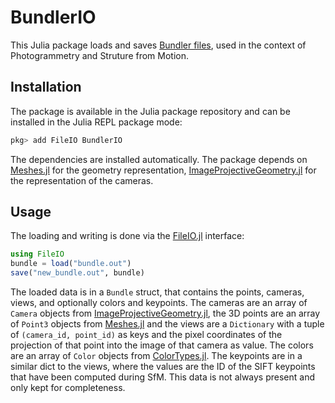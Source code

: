 # BundlerIO

This Julia package loads and saves [Bundler files](https://www.cs.cornell.edu/~snavely/bundler/bundler-v0.4-manual.html), used in the context of Photogrammetry and Struture from Motion.

## Installation
The package is available in the Julia package repository and can be installed in the Julia REPL package mode:

```julia
pkg> add FileIO BundlerIO
```

The dependencies are installed automatically. The package depends on [Meshes.jl](https://github.com/JuliaGeometry/Meshes.jl) for the geometry representation, [ImageProjectiveGeometry.jl](https://github.com/peterkovesi/ImageProjectiveGeometry.jl) for the representation of the cameras. 

## Usage
The loading and writing is done via the [FileIO.jl](https://github.com/JuliaIO/FileIO.jl) interface:

```julia
using FileIO
bundle = load("bundle.out")
save("new_bundle.out", bundle)
```

The loaded data is in a `Bundle` struct, that contains the points, cameras, views, and optionally colors and keypoints. The cameras are an array of `Camera` objects from [ImageProjectiveGeometry.jl](https://github.com/peterkovesi/ImageProjectiveGeometry.jl), the 3D points are an array of `Point3` objects from  [Meshes.jl](https://github.com/JuliaGeometry/Meshes.jl) and the views are a `Dictionary` with a tuple of `(camera_id, point_id)` as keys and the pixel coordinates of the projection of that point into the image of that camera as value. The colors are an array of `Color` objects from [ColorTypes.jl](https://github.com/JuliaGraphics/ColorTypes.jl). The keypoints are in a similar dict to the views, where the values are the ID of the SIFT keypoints that have been computed during SfM. This data is not always present and only kept for completeness.